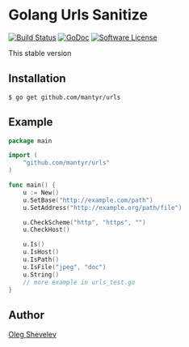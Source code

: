 # Golang Urls Sanitize

[![Build Status](https://travis-ci.org/mantyr/urls.svg?branch=master)](https://travis-ci.org/mantyr/urls)
[![GoDoc](https://godoc.org/github.com/mantyr/urls?status.png)](http://godoc.org/github.com/mantyr/urls)
[![Software License](https://img.shields.io/badge/license-The%20Not%20Free%20License,%20Commercial%20License-brightgreen.svg)](LICENSE.md)

This stable version

## Installation

    $ go get github.com/mantyr/urls

## Example

```GO
package main

import (
    "github.com/mantyr/urls"
)

func main() {
    u := New()
    u.SetBase("http://example.com/path")
    u.SetAddress("http://example.org/path/file")

    u.CheckScheme("http", "https", "")
    u.CheckHost()

    u.Is()
    u.IsHost()
    u.IsPath()
    u.IsFile("jpeg", "doc")
    u.String()
    // more example in urls_test.go
}
```

## Author

[Oleg Shevelev][mantyr]

[mantyr]: https://github.com/mantyr

